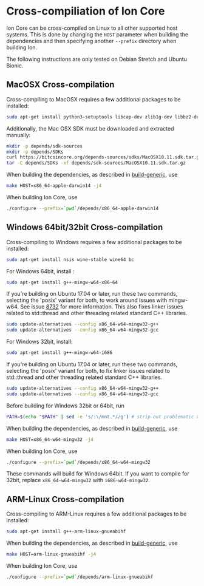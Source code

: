 # Cross-compiliation of Ion Core

Ion Core can be cross-compiled on Linux to all other supported host systems. This is done by changing
the `HOST` parameter when building the dependencies and then specifying another `--prefix` directory when building Ion.

The following instructions are only tested on Debian Stretch and Ubuntu Bionic.

## MacOSX Cross-compilation

Cross-compiling to MacOSX requires a few additional packages to be installed:

```bash
sudo apt-get install python3-setuptools libcap-dev zlib1g-dev libbz2-dev
```

Additionally, the Mac OSX SDK must be downloaded and extracted manually:

```bash
mkdir -p depends/sdk-sources
mkdir -p depends/SDKs
curl https://bitcoincore.org/depends-sources/sdks/MacOSX10.11.sdk.tar.gz -o depends/sdk-sources/MacOSX10.11.sdk.tar.gz
tar -C depends/SDKs -xf depends/sdk-sources/MacOSX10.11.sdk.tar.gz
```

When building the dependencies, as described in [build-generic](build-generic.md), use

```bash
make HOST=x86_64-apple-darwin14 -j4
```

When building Ion Core, use

```bash
./configure --prefix=`pwd`/depends/x86_64-apple-darwin14
```

## Windows 64bit/32bit Cross-compilation

Cross-compiling to Windows requires a few additional packages to be installed:

```bash
sudo apt-get install nsis wine-stable wine64 bc
```

For Windows 64bit, install :

```bash
sudo apt-get install g++-mingw-w64-x86-64
```

If you're building on Ubuntu 17.04 or later, run these two commands, selecting the 'posix' variant for both,
to work around issues with mingw-w64. See issue [8732](https://github.com/bitcoin/bitcoin/issues/8732) for more information.
This also fixes linker issues related to std::thread and other threading related standard C++ libraries.

```bash
sudo update-alternatives --config x86_64-w64-mingw32-g++
sudo update-alternatives --config x86_64-w64-mingw32-gcc
```

For Windows 32bit, install:

```bash
sudo apt-get install g++-mingw-w64-i686
```

If you're building on Ubuntu 17.04 or later, run these two commands, selecting the 'posix' variant for both,
to fix linker issues related to std::thread and other threading related standard C++ libraries.

```bash
sudo update-alternatives --config x86_64-w64-mingw32-g++
sudo update-alternatives --config x86_64-w64-mingw32-gcc
```

Before building for Windows 32bit or 64bit, run

```bash
PATH=$(echo "$PATH" | sed -e 's/:\/mnt.*//g') # strip out problematic Windows %PATH% imported var
```

When building the dependencies, as described in [build-generic](build-generic.md), use

```bash
make HOST=x86_64-w64-mingw32 -j4
```

When building Ion Core, use

```bash
./configure --prefix=`pwd`/depends/x86_64-w64-mingw32
```

These commands will build for Windows 64bit. If you want to compile for 32bit,
replace `x86_64-w64-mingw32` with `i686-w64-mingw32`.

## ARM-Linux Cross-compilation

Cross-compiling to ARM-Linux requires a few additional packages to be installed:

```bash
sudo apt-get install g++-arm-linux-gnueabihf
```

When building the dependencies, as described in [build-generic](build-generic.md), use

```bash
make HOST=arm-linux-gnueabihf -j4
```

When building Ion Core, use

```bash
./configure --prefix=`pwd`/depends/arm-linux-gnueabihf
```
